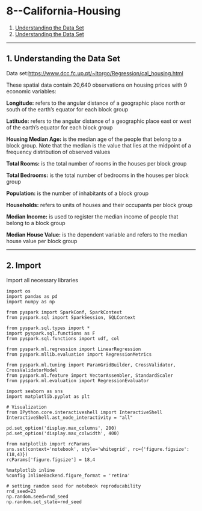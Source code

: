 # 8--California-Housing



1. [Understanding the Data Set](#schema1)
2. [Understanding the Data Set](#schema2)

<hr>

<a name="schema1"></a>

## 1. Understanding the Data Set

Data set:https://www.dcc.fc.up.pt/~ltorgo/Regression/cal_housing.html

These spatial data contain 20,640 observations on housing prices with 9 economic variables:

**Longitude:** refers to the angular distance of a geographic place north or south of the earth’s equator for each block group

**Latitude:** refers to the angular distance of a geographic place east or west of the earth’s equator for each block group

**Housing Median Age:** is the median age of the people that belong to a block group. Note that the median is the value that lies at the midpoint of a frequency distribution of observed values

**Total Rooms:** is the total number of rooms in the houses per block group

**Total Bedrooms:** is the total number of bedrooms in the houses per block group

**Population:** is the number of inhabitants of a block group

**Households:** refers to units of houses and their occupants per block group

**Median Income:** is used to register the median income of people that belong to a block group

**Median House Value:** is the dependent variable and refers to the median house value per block group


<hr>

<a name="schema2"></a>

## 2. Import
Import all necessary libraries
```
import os
import pandas as pd
import numpy as np

from pyspark import SparkConf, SparkContext
from pyspark.sql import SparkSession, SQLContext

from pyspark.sql.types import *
import pyspark.sql.functions as F
from pyspark.sql.functions import udf, col

from pyspark.ml.regression import LinearRegression
from pyspark.mllib.evaluation import RegressionMetrics

from pyspark.ml.tuning import ParamGridBuilder, CrossValidator, CrossValidatorModel
from pyspark.ml.feature import VectorAssembler, StandardScaler
from pyspark.ml.evaluation import RegressionEvaluator
```

```
import seaborn as sns
import matplotlib.pyplot as plt
```

```
# Visualization
from IPython.core.interactiveshell import InteractiveShell
InteractiveShell.ast_node_interactivity = "all"

pd.set_option('display.max_columns', 200)
pd.set_option('display.max_colwidth', 400)

from matplotlib import rcParams
sns.set(context='notebook', style='whitegrid', rc={'figure.figsize': (18,4)})
rcParams['figure.figsize'] = 18,4

%matplotlib inline
%config InlineBackend.figure_format = 'retina'
```
```
# setting random seed for notebook reproducability
rnd_seed=23
np.random.seed=rnd_seed
np.random.set_state=rnd_seed
```
